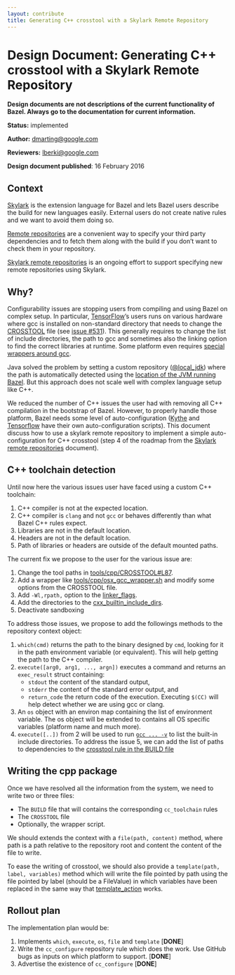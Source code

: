 ```yaml
---
layout: contribute
title: Generating C++ crosstool with a Skylark Remote Repository
---
```


# Design Document: Generating C++ crosstool with a Skylark Remote Repository

**Design documents are not descriptions of the current functionality of Bazel.
Always go to the documentation for current information.**


**Status:** implemented

**Author:** dmarting@google.com

**Reviewers:** lberki@google.com

**Design document published**: 16 February 2016

## Context

[Skylark](/docs/skylark/index.html) is the
extension language for Bazel and  lets Bazel users describe the
build for new languages easily. External users do not create
native rules and we want to avoid them doing so.

[Remote repositories](/docs/external.html)
are a convenient way to specify your third party dependencies
and to fetch them along with the build if you don’t want to
check them in your repository.

[Skylark remote
repositories](/designs/2015/07/02/skylark-remote-repositories.html) is
an ongoing effort to support specifying new remote repositories using
Skylark.

## Why?

Configurability issues are stopping users from compiling and using
Bazel on complex setup. In particular,
[TensorFlow](https://tensorflow.io)’s users runs on
various hardware where gcc is installed on non-standard directory that
needs to change the
[CROSSTOOL](https://github.com/bazelbuild/bazel/blob/6b6ff76945c80fb8b11b71d402b5146c85b86859/tools/cpp/CROSSTOOL)
file (see
[issue #531](https://github.com/bazelbuild/bazel/issues/531)).
This generally requires to change the list of include directories, the
path to gcc and sometimes also the linking option to find the correct
libraries at runtime. Some platform even requires
[special wrappers around gcc](https://github.com/bazelbuild/bazel/blob/6b6ff76945c80fb8b11b71d402b5146c85b86859/tools/cpp/osx_gcc_wrapper.sh).

Java solved the problem by setting a custom repository
([@local_jdk](https://github.com/bazelbuild/bazel/blob/6b6ff76945c80fb8b11b71d402b5146c85b86859/src/main/java/com/google/devtools/build/lib/bazel/rules/java/jdk.WORKSPACE#L3))
where the path is automatically detected using the [location of the JVM
running
Bazel](https://github.com/bazelbuild/bazel/blob/6b6ff76945c80fb8b11b71d402b5146c85b86859/src/main/java/com/google/devtools/build/lib/packages/WorkspaceFactory.java#L414).
But this approach does not scale well with complex language setup like
C++.

We reduced the number of C++ issues the user had with removing all C++
compilation in the bootstrap of Bazel. However, to properly handle
those platform, Bazel needs some level of auto-configuration
([Kythe](https://github.com/google/kythe/blob/a29f0adc6fa11550f66bc2278f17b89b9e02de18/setup_bazel.sh)
and
[Tensorflow](https://github.com/tensorflow/tensorflow/blob/a81c4f9cd01563e97fc6f179e4d70960fc9b02ae/configure)
have their own auto-configuration scripts). This document discuss how
to use a skylark remote repository to implement a simple
auto-configuration for C++ crosstool (step 4 of the roadmap from the
[Skylark remote
repositories](/design/2015/07/02/skylark-remote-repositories.html)
document).

## C++ toolchain detection

Until now here the various issues user have faced using a custom C++
toolchain:

  1. C++ compiler is not at the expected location.
  2. C++ compiler is `clang` and not `gcc` or behaves differently than
     what Bazel C++ rules expect.
  3. Libraries are not in the default location.
  4. Headers are not in the default location.
  5. Path of libraries or headers are outside of the default mounted
     paths.

The current fix we propose to the user for the various issue are:

  1. Change the tool paths in
     [tools/cpp/CROSSTOOL#L87](https://github.com/bazelbuild/bazel/blob/6b6ff76945c80fb8b11b71d402b5146c85b86859/tools/cpp/CROSSTOOL#L87).
  2. Add a wrapper like
     [tools/cpp/osx\_gcc\_wrapper.sh](https://github.com/bazelbuild/bazel/blob/6b6ff76945c80fb8b11b71d402b5146c85b86859/tools/cpp/osx_gcc_wrapper.sh)
     and modify some options from the CROSSTOOL file.
  3. Add `-Wl,rpath,` option to the
     [linker\_flags](https://github.com/bazelbuild/bazel/blob/6b6ff76945c80fb8b11b71d402b5146c85b86859/tools/cpp/CROSSTOOL#L93).
  4. Add the directories to the
     [cxx\_builtin\_include\_dirs](https://github.com/bazelbuild/bazel/blob/6b6ff76945c80fb8b11b71d402b5146c85b86859/tools/cpp/CROSSTOOL#L100).
  5. Deactivate sandboxing

To address those issues, we propose to add the followings methods to
the repository context object:

  1. `which(cmd)` returns the path to the binary designed by `cmd`,
     looking for it in the path environment variable (or equivalent).
     This will help getting the path to the C++ compiler.
  2. `execute([arg0, arg1, ..., argn])` executes a command and returns an
     `exec_result` struct containing:
     * `stdout` the content of the standard output,
     * `stderr` the content of the standard error output, and
     * `return_code` the return code of the execution.
     Executing `$(CC)` will help detect whether we are using gcc or
     clang.
  3. An `os` object with an environ map containing the list of
     environment variable. The os object will be extended to
     contains all OS specific variables (platform name and much more).
  4. `execute([..])` from 2 will be used to run [`gcc ...
-v`](http://stackoverflow.com/questions/11946294/dump-include-paths-from-g)
     to list the built-in include directories.
To address the issue 5, we can add the list of paths to dependencies to the
[crosstool rule in the BUILD
file](https://docs.bazel.build/tutorial/cc-toolchain-config.html)

## Writing the cpp package

Once we have resolved all the information from the system, we need to
write two or three files:

  - The `BUILD` file that will contains the corresponding
    `cc_toolchain` rules
  - The `CROSSTOOL` file
  - Optionally, the wrapper script.

We should extends the context with a `file(path, content)` method, where
path is a path relative to the repository root and content the content
of the file to write.

To ease the writing of crosstool, we should also provide a
`template(path, label, variables)` method which will write the file
pointed by path using the file pointed by label (should be a
FileValue) in which variables have been replaced in the same way that
[template_action](http://bazel.build/docs/skylark/lib/ctx.html#template_action)
works.

## Rollout plan

The implementation plan would be:

  1. Implements `which`, `execute`, `os`, `file` and `template`
     [__DONE__]
  2. Write the `cc_configure` repository rule which does the work. Use
     GitHub bugs as inputs on which platform to support. [__DONE__]
  3. Advertise the existence of `cc_configure` [__DONE__]
